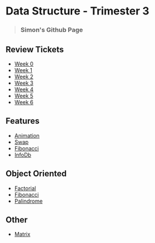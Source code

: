 

# Data Structure - Trimester 3

> ### Simon's Github Page
<!-- <a href = "SimonBrunzell/Assignment.html">HTML</a> -->

<!-- # Week 0
- [Notes](https://github.com/SimonBrunzell/dataStructTri3/wiki/Test-Prep-Study)
- [Create Task](https://github.com/SimonBrunzell/dataStructTri3/wiki/Create-Task)
- [Code](https://github.com/SimonBrunzell/dataStructTri3/wiki/Data-Structure-Projects)
# Organized Files -->

## Review Tickets
- [Week 0](https://github.com/SimonBrunzell/dataStructTri3/issues/1)
- [Week 1](https://github.com/SimonBrunzell/dataStructTri3/issues/2)
- [Week 2](https://github.com/SimonBrunzell/dataStructTri3/issues/4)
- [Week 3](https://github.com/SimonBrunzell/dataStructTri3/issues/5)
- [Week 4](https://github.com/SimonBrunzell/dataStructTri3/issues/6)
- [Week 5]()
- [Week 6](https://github.com/SimonBrunzell/dataStructTri3/issues/8)

## Features
- [Animation](https://github.com/SimonBrunzell/dataStructTri3/blob/main/Week_0/animated_fish.py)
- [Swap](https://github.com/SimonBrunzell/dataStructTri3/blob/main/Week_0/swap.py)
- [Fibonacci](https://github.com/SimonBrunzell/dataStructTri3/blob/main/Week_1/fibonacci.py)
- [InfoDb](https://github.com/SimonBrunzell/dataStructTri3/blob/main/Week_1/info_db.py)

## Object Oriented 
- [Factorial](https://github.com/SimonBrunzell/dataStructTri3/blob/main/Week_2/Factorial_Function_with_classes.py)
- [Fibonacci](https://github.com/SimonBrunzell/dataStructTri3/blob/main/Week_2/Fibonacci_done_with_classes.py)
- [Palindrome](https://github.com/SimonBrunzell/dataStructTri3/blob/main/Week_2/Palindrome_Function_with_Classes.py)

## Other
- [Matrix](https://github.com/SimonBrunzell/dataStructTri3/blob/main/Week_0/matrix.py)





